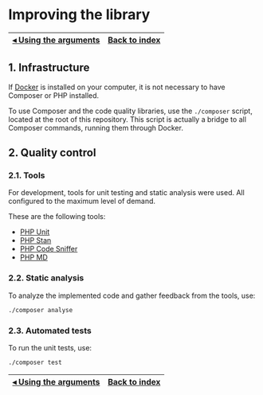 # Improving the library

[◂ Using the arguments](06-using-the-arguments.md) | [Back to index](index.md)
-- | --

## 1. Infrastructure

If [Docker](https://www.docker.com/) is installed on your computer, it is not necessary to have Composer or PHP installed.

To use Composer and the code quality libraries, use the `./composer` script, located at the root of this repository. This script is actually a bridge to all Composer commands, running them through Docker.

## 2. Quality control

### 2.1. Tools

For development, tools for unit testing and static analysis were used. All configured to the maximum level of demand.

These are the following tools:

- [PHP Unit](https://phpunit.de)
- [PHP Stan](https://phpstan.org)
- [PHP Code Sniffer](https://github.com/squizlabs/PHP_CodeSniffer)
- [PHP MD](https://phpmd.org)

### 2.2. Static analysis

To analyze the implemented code and gather feedback from the tools, use:

```bash
./composer analyse
```

### 2.3. Automated tests

To run the unit tests, use:

```bash
./composer test
```

[◂ Using the arguments](06-using-the-arguments.md) | [Back to index](index.md)
-- | --
